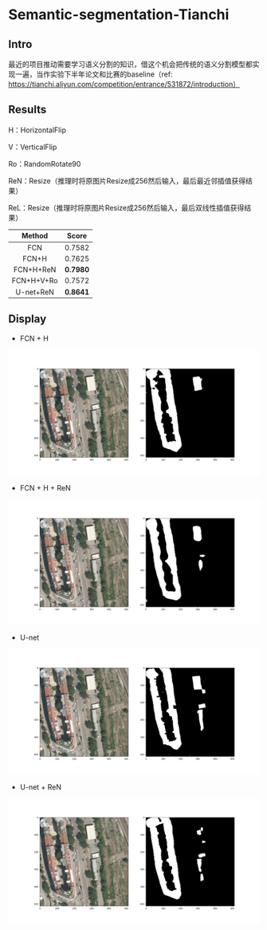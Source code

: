 

# Semantic-segmentation-Tianchi

## Intro

最近的项目推动需要学习语义分割的知识，借这个机会把传统的语义分割模型都实现一遍，当作实验下半年论文和比赛的baseline（ref: https://tianchi.aliyun.com/competition/entrance/531872/introduction）



## Results

H：HorizontalFlip

V：VerticalFlip

Ro：RandomRotate90

ReN：Resize（推理时将原图片Resize成256然后输入，最后最近邻插值获得结果）

ReL：Resize（推理时将原图片Resize成256然后输入，最后双线性插值获得结果）

|   Method   |   Score    |
| :--------: | :--------: |
|    FCN     |   0.7582   |
|   FCN+H    |   0.7625   |
| FCN+H+ReN  | **0.7980** |
| FCN+H+V+Ro |   0.7572   |
| U-net+ReN  | **0.8641** |



## Display

* FCN + H

![FCN](results/FCN.png)

* FCN + H + ReN

![FCN](results/FCN_ReN.png)

* U-net

![FCN](results/U-net.png)

* U-net + ReN

![Unet](results/U-net_Re.png)
